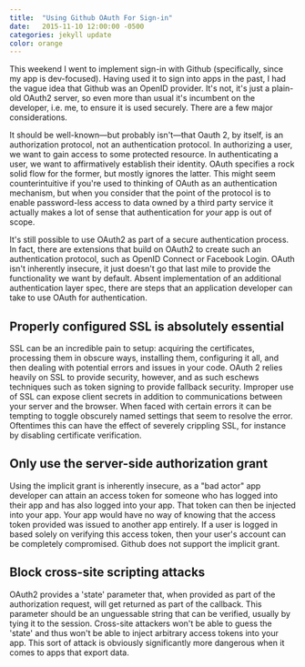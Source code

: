 ```yaml
---
title:  "Using Github OAuth For Sign-in"
date:   2015-11-10 12:00:00 -0500
categories: jekyll update
color: orange
---
```

This weekend I went to implement sign-in with Github (specifically, since my app is dev-focused). Having used it to sign into apps in the past, I had the vague idea that Github was an OpenID provider. It's not, it's just a plain-old OAuth2 server, so even more than usual it's incumbent on the developer, i.e. me, to ensure it is used securely. There are a few major considerations.

It should be well-known—but probably isn't—that Oauth 2, by itself, is an authorization protocol, not an authentication protocol. In authorizing a user, we want to gain access to some protected resource. In authenticating a user, we want to affirmatively establish their identity. OAuth specifies a rock solid flow for the former, but mostly ignores the latter. This might seem counterintuitive if you're used to thinking of OAuth as an authentication mechanism, but when you consider that the point of the protocol is to enable password-less access to data owned by a third party service it actually makes a lot of sense that authentication for *your* app is out of scope.

It's still possible to use OAuth2 as part of a secure authentication process. In fact, there are extensions that build on OAuth2 to create such an authentication protocol, such as OpenID Connect or Facebook Login. OAuth isn't inherently insecure, it just doesn't go that last mile to provide the functionality we want by default. Absent implementation of an additional authentication layer spec, there are steps that an application developer can take to use OAuth for authentication.

## Properly configured SSL is absolutely essential

SSL can be an incredible pain to setup: acquiring the certificates, processing them in obscure ways, installing them, configuring it all, and then dealing with potential errors and issues in your code. OAuth 2 relies heavily on SSL to provide security, however, and as such eschews techniques such as token signing to provide fallback security. Improper use of SSL can expose client secrets in addition to communications between your server and the browser. When faced with certain errors it can be tempting to toggle obscurely named settings that seem to resolve the error. Oftentimes this can have the effect of severely crippling SSL, for instance by disabling certificate verification.

## Only use the server-side authorization grant

Using the implicit grant is inherently insecure, as a "bad actor" app developer can attain an access token for someone who has logged into their app and has also logged into your app. That token can then be injected into your app. Your app would have no way of knowing that the access token provided was issued to another app entirely. If a user is logged in based solely on verifying this access token, then your user's account can be completely compromised. Github does not support the implicit grant.

## Block cross-site scripting attacks

OAuth2 provides a 'state' parameter that, when provided as part of the authorization request, will get returned as part of the callback. This parameter should be an unguessable string that can be verified, usually by tying it to the session. Cross-site attackers won't be able to guess the 'state' and thus won't be able to inject arbitrary access tokens into your app. This sort of attack is obviously significantly more dangerous when it comes to apps that export data.